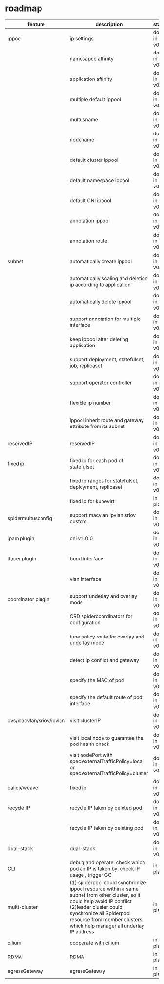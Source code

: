 # roadmap

| feature                 | description                                                                                                                                                                                                                                                    | status         |
|-------------------------|----------------------------------------------------------------------------------------------------------------------------------------------------------------------------------------------------------------------------------------------------------------|----------------|
| ippool                  | ip settings                                                                                                                                                                                                                                                    | done in v0.2.0 |
|                         | namesapce affinity                                                                                                                                                                                                                                             | done in v0.4.0 |
|                         | application affinity                                                                                                                                                                                                                                           | done in v0.4.0 |
|                         | multiple default ippool                                                                                                                                                                                                                                        | done in v0.6.0 |
|                         | multusname                                                                                                                                                                                                                                                     | done in v0.6.0 |
|                         | nodename                                                                                                                                                                                                                                                       | done in v0.6.0 |
|                         | default cluster ippool                                                                                                                                                                                                                                         | done in v0.2.0 |
|                         | default namespace ippool                                                                                                                                                                                                                                       | done in v0.4.0 |
|                         | default CNI ippool                                                                                                                                                                                                                                             | done in v0.4.0 |
|                         | annotation ippool                                                                                                                                                                                                                                              | done in v0.2.0 |
|                         | annotation route                                                                                                                                                                                                                                               | done in v0.2.0 |
| subnet                  | automatically create ippool                                                                                                                                                                                                                                    | done in v0.4.0 |
|                         | automatically scaling and deletion ip according to application                                                                                                                                                                                                 | done in v0.4.0 |
|                         | automatically delete ippool                                                                                                                                                                                                                                    | done in v0.5.0 |
|                         | support annotation for multiple interface                                                                                                                                                                                                                      | done in v0.4.0 |
|                         | keep ippool after deleting application                                                                                                                                                                                                                         | done in v0.5.0 |
|                         | support deployment, statefulset, job, replicaset                                                                                                                                                                                                               | done in v0.4.0 |
|                         | support operator controller                                                                                                                                                                                                                                    | done in v0.4.0 |
|                         | flexible ip number                                                                                                                                                                                                                                             | done in v0.5.0 |
|                         | ippool inherit route and gateway attribute from its subnet                                                                                                                                                                                                     | done in v0.6.0 |
| reservedIP              | reservedIP                                                                                                                                                                                                                                                     | done in v0.4.0 |
| fixed ip                | fixed ip for each pod of statefulset                                                                                                                                                                                                                           | done in v0.5.0 |
|                         | fixed ip ranges for statefulset, deployment, replicaset                                                                                                                                                                                                        | done in v0.4.0 |
|                         | fixed ip for kubevirt                                                                                                                                                                                                                                          | in plan        |
| spidermultusconfig      | support macvlan ipvlan sriov custom                                                                                                                                                                                                                            | done in v0.6.0 |
| ipam plugin             | cni v1.0.0                                                                                                                                                                                                                                                     | done in v0.4.0 |
| ifacer plugin           | bond interface                                                                                                                                                                                                                                                 | done in v0.6.0 |
|                         | vlan interface                                                                                                                                                                                                                                                 | done in v0.6.0 |
| coordinator plugin      | support underlay and overlay mode                                                                                                                                                                                                                              | done in v0.6.0 |
|                         | CRD spidercoordinators for configuration                                                                                                                                                                                                                       | done in v0.6.0 |
|                         | tune policy route for overlay and underlay mode                                                                                                                                                                                                                | done in v0.6.0 |
|                         | detect ip conflict and gateway                                                                                                                                                                                                                                 | done in v0.6.0 |
|                         | specify the MAC of pod                                                                                                                                                                                                                                         | done in v0.6.0 |
|                         | specify the default route of pod interface                                                                                                                                                                                                                     | done in v0.6.0 |
| ovs/macvlan/sriov/ipvlan | visit clusterIP                                                                                                                                                                                                                                                | done in v0.6.0 |
|                         | visit local node to guarantee the pod health check                                                                                                                                                                                                             | done in v0.6.0 |
|                         | visit nodePort with spec.externalTrafficPolicy=local or spec.externalTrafficPolicy=cluster                                                                                                                                                                     | done in v0.6.0 |
| calico/weave            | fixed ip                                                                                                                                                                                                                                                       | done in v0.5.0 |
| recycle IP              | recycle IP taken by deleted pod                                                                                                                                                                                                                                | done in v0.4.0 |
|                         | recycle IP taken by deleting pod                                                                                                                                                                                                                               | done in v0.4.0 |
| dual-stack              | dual-stack                                                                                                                                                                                                                                                     | done in v0.2.0 |
| CLI                     | debug and operate. check which pod an IP is taken by, check IP usage , trigger GC                                                                                                                                                                              | in plan        |
| multi-cluster           | (1) spiderpool could synchronize ippool resource within a same subnet from other cluster, so it could help avoid IP conflict  <br>(2)leader cluster could synchronize all Spiderpool resource from member clusters, which help manager all underlay IP address | in plan        |
| cilium                  | cooperate with cilium                                                                                                                                                                                                                                          | in plan        |
| RDMA                    | RDMA                                                                                                                                                                                                                                                           | in plan        |
| egressGateway           | egressGateway                                                                                                                                                                                                                                                  | in plan        |
